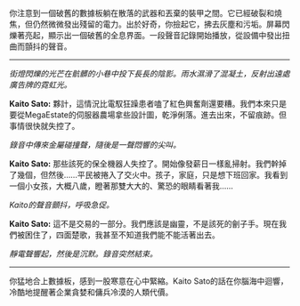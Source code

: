 你注意到一個破舊的數據板躺在散落的武器和丟棄的裝甲之間。它已經破裂和燒焦，但仍然微微發出殘留的電力。出於好奇，你撿起它，拂去灰塵和污垢。屏幕閃爍著亮起，顯示出一個破舊的全息界面。一段聲音記錄開始播放，從設備中發出扭曲而顫抖的聲音。

---

_街燈閃爍的光芒在骯髒的小巷中投下長長的陰影。雨水濕滑了混凝土，反射出遠處廣告牌的霓虹光。_

**Kaito Sato:** 夥計，這情況比電馭狂躁患者嗑了紅色興奮劑還要糟。我們本來只是要從MegaEstate的伺服器農場拿些設計圖，乾淨俐落。進去出來，不留痕跡。但事情很快就失控了。

_錄音中傳來金屬碰撞聲，隨後是一聲悶響的尖叫。_

**Kaito Sato:** 那些該死的保全機器人失控了。開始像發薪日一樣亂掃射。我們幹掉了幾個，但然後……平民被捲入了交火中。孩子，家庭，只是想下班回家。我看到一個小女孩，大概八歲，瞪著那雙大大的、驚恐的眼睛看著我……

_Kaito的聲音顫抖，呼吸急促。_

**Kaito Sato:** 這不是交易的一部分。我們應該是幽靈，不是該死的劊子手。現在我們被困住了，四面楚歌，我甚至不知道我們能不能活著出去。

_靜電聲響起，然後是沉默。錄音突然結束。_

---

你猛地合上數據板，感到一股寒意在心中緊縮。Kaito Sato的話在你腦海中迴響，冷酷地提醒著企業貪婪和傭兵冷漠的人類代價。
